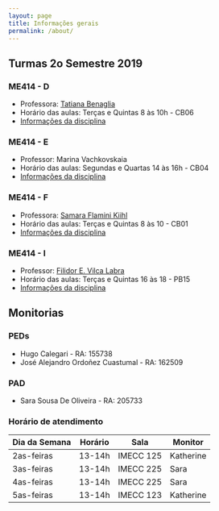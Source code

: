 ```yaml
---
layout: page
title: Informações gerais
permalink: /about/
---
```



## Turmas 2o Semestre 2019


### ME414 - D

* Professora: [Tatiana Benaglia](http://www.ime.unicamp.br/~tatiana/)
* Horário das aulas: Terças e Quintas 8 às 10h - CB06
* [Informações da disciplina](http://www.ggte.unicamp.br/eam/enrol/index.php?id=13791)


### ME414 - E

* Professor: Marina Vachkovskaia
* Horário das aulas: Segundas e Quartas 14 às 16h - CB04
* [Informações da disciplina](http://www.ggte.unicamp.br/eam/course/view.php?id=14699)


### ME414 - F

* Professora: [Samara Flamini Kiihl](http://www.ime.unicamp.br/~samara/)
* Horário das aulas: Terças e Quintas 8 às 10 - CB01
* [Informações da disciplina](http://www.ggte.unicamp.br/eam/course/view.php?id=13593)


### ME414 - I

* Professor: [Filidor E. Vilca Labra](http://www.ime.unicamp.br/~fily/)
* Horário das aulas: Terças e Quintas 16 às 18 - PB15
* [Informações da disciplina](http://www.ggte.unicamp.br/eam/enrol/index.php?id=14475)





## Monitorias

### PEDs

* Hugo Calegari - RA: 155738
* José Alejandro Ordoñez Cuastumal - RA: 162509

### PAD

* Sara Sousa De Oliveira - RA: 205733

### Horário de atendimento

| Dia da Semana | Horário | Sala      | Monitor   | 
|----------------------|------------|------------|-------------|
| 2as-feiras    | 13-14h  | IMECC 125 | Katherine | 
| 3as-feiras    | 13-14h  | IMECC 225 | Sara      | 
| 4as-feiras    | 13-14h  | IMECC 225 | Sara      | 
| 5as-feiras    | 13-14h  | IMECC 123 | Katherine | 


